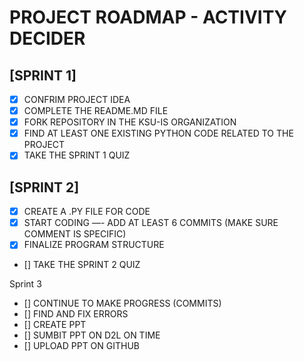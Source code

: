 # PROJECT ROADMAP - ACTIVITY DECIDER

## [SPRINT 1]
- [X] CONFRIM PROJECT IDEA
- [X] COMPLETE THE README.MD FILE
- [X] FORK REPOSITORY IN THE KSU-IS ORGANIZATION
- [X] FIND AT LEAST ONE EXISTING PYTHON CODE RELATED TO THE PROJECT
- [X] TAKE THE SPRINT 1 QUIZ

## [SPRINT 2]
- [X] CREATE A .PY FILE FOR CODE
- [X] START CODING —- ADD AT LEAST 6 COMMITS (MAKE SURE COMMENT IS SPECIFIC)
- [X] FINALIZE PROGRAM STRUCTURE
- [] TAKE THE SPRINT 2 QUIZ


Sprint 3
- [] CONTINUE TO MAKE PROGRESS (COMMITS)
- [] FIND AND FIX ERRORS
- [] CREATE PPT
- [] SUMBIT PPT ON D2L ON TIME
- [] UPLOAD PPT ON GITHUB
